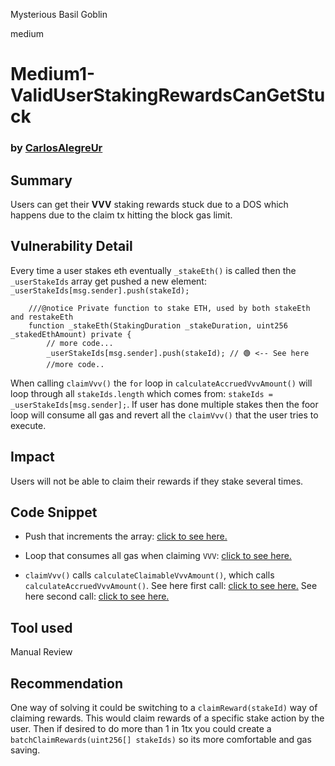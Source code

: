 Mysterious Basil Goblin

medium

# Medium1-ValidUserStakingRewardsCanGetStuck

### by [CarlosAlegreUr](https://github.com/CarlosAlegreUr)

## Summary

Users can get their **VVV** staking rewards stuck due to a DOS which happens due to the claim tx hitting the block gas limit.

## Vulnerability Detail

Every time a user stakes eth eventually `_stakeEth()` is called then the `_userStakeIds` array get pushed a new element: `_userStakeIds[msg.sender].push(stakeId);`

```solidity
    ///@notice Private function to stake ETH, used by both stakeEth and restakeEth
    function _stakeEth(StakingDuration _stakeDuration, uint256 _stakedEthAmount) private {
        // more code...
        _userStakeIds[msg.sender].push(stakeId); // 🟢 <-- See here
        //more code..
```

When calling `claimVvv()` the `for` loop in `calculateAccruedVvvAmount()` will loop through all `stakeIds.length` which comes from: `stakeIds = _userStakeIds[msg.sender];`. If user has done multiple stakes then the foor loop will consume all gas and revert all the `claimVvv()` that the user tries to execute.

## Impact

Users will not be able to claim their rewards if they stake several times.

## Code Snippet

- Push that increments the array: [click to see here.](https://github.com/sherlock-audit/2024-03-vvv-vesting-staking/blob/main/vvv-platform-smart-contracts/contracts/staking/VVVETHStaking.sol#L301)

- Loop that consumes all gas when claiming `VVV`: [click to see here.](https://github.com/sherlock-audit/2024-03-vvv-vesting-staking/blob/main/vvv-platform-smart-contracts/contracts/staking/VVVETHStaking.sol#L206)

- `claimVvv()` calls `calculateClaimableVvvAmount()`, which calls  `calculateAccruedVvvAmount()`.
See here first call: [click to see here.](https://github.com/sherlock-audit/2024-03-vvv-vesting-staking/blob/main/vvv-platform-smart-contracts/contracts/staking/VVVETHStaking.sol#L186)
See here second call: [click to see here.](https://github.com/sherlock-audit/2024-03-vvv-vesting-staking/blob/main/vvv-platform-smart-contracts/contracts/staking/VVVETHStaking.sol#L250C16-L250C41)


## Tool used

Manual Review

## Recommendation

One way of solving it could be switching to a `claimReward(stakeId)` way of claiming rewards. This would claim rewards of a specific stake action by the user. Then if desired to do more than 1 in 1tx you could create a `batchClaimRewards(uint256[] stakeIds)` so its more comfortable and gas saving.
